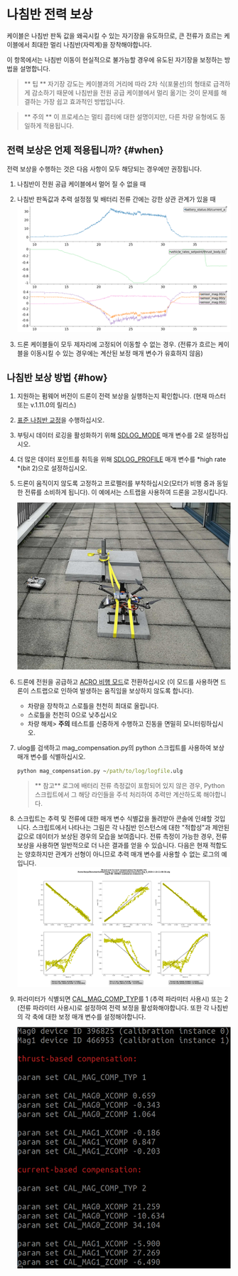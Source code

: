 # 나침반 전력 보상

케이블은 나침반 판독 값을 왜곡시킬 수 있는 자기장을 유도하므로, 큰 전류가 흐르는 케이블에서 최대한 멀리 나침반(자력계)을 장착해야합니다.

이 항목에서는 나침반 이동이 현실적으로 불가능할 경우에 유도된 자기장을 보정하는 방법을 설명합니다.

> ** 팁 ** 자기장 강도는 케이블과의 거리에 따라 2차 식(포물선)의 형태로 급격하게 감소하기 때문에 나침반을 전원 공급 케이블에서 멀리 옮기는 것이 문제를 해결하는 가장 쉽고 효과적인 방법입니다.

<span></span>
> ** 주의 ** 이 프로세스는 멀티 콥터에 대한 설명이지만, 다른 차량 유형에도 동일하게 적용됩니다.

## 전력 보상은 언제 적용됩니까? {#when}

전력 보상을 수행하는 것은 다음 사항이 모두 해당되는 경우에만 권장됩니다.
1. 나침반이 전원 공급 케이블에서 멀어 질 수 없을 때
1. 나침반 판독값과 추력 설정점 및 배터리 전류 간에는 강한 상관 관계가 있을 때![교란된 지자기](../../assets/advanced_config/corrupted_mag.png)

1. 드론 케이블들이 모두 제자리에 고정되어 이동할 수 없는 경우. (전류가 흐르는 케이블을 이동시킬 수 있는 경우에는 계산된 보정 매개 변수가 유효하지 않음)

## 나침반 보상 방법 {#how}

1. 지원하는 펌웨어 버전이 드론이 전력 보상을 실행하는지 확인합니다.  (현재 마스터 또는 v.1.11.0의 릴리스)
1. [ 표준 나침반 교정](../config/compass.md#compass-calibration)을 수행하십시오.
1. 부팅시 데이터 로깅을 활성화하기 위해 [SDLOG_MODE](../advanced_config/parameter_reference.md#SDLOG_MODE) 매개 변수를 2로 설정하십시오.
1. 더 많은 데이터 포인트를 취득을 위해 [ SDLOG_PROFILE](../advanced_config/parameter_reference.md#SDLOG_PROFILE) 매개 변수를 *high rate *(bit 2)으로 설정하십시오.
1. 드론이 움직이지 않도록 고정하고 프로펠러를 부착하십시오(모터가 비행 중과 동일한 전류를 소비하게 됩니다). 이 예에서는 스트랩을 사용하여 드론을 고정시킵니다.

   ![스트랩](../../assets/advanced_config/strap.png)
1. 드론에 전원을 공급하고 [ACRO 비행 모드](../flight_modes/acro_mc.md)로 전환하십시오 (이 모드를 사용하면 드론이 스트랩으로 인하여 발생하는 움직임을 보상하지 않도록 합니다).
   - 차량을 장착하고 스로틀을 천천히 최대로 올립니다.
   - 스로틀을 천천히 0으로 낮추십시오
   - 차량 해제> **주의** 테스트를 신중하게 수행하고 진동을 면밀히 모니터링하십시오.
1. ulog를 검색하고 mag_compensation.py의 python 스크립트를 사용하여 보상 매개 변수를 식별하십시오.
   ```cmd
   python mag_compensation.py ~/path/to/log/logfile.ulg
   ```

   > ** 참고** 로그에 배터리 전류 측정값이 포함되어 있지 않은 경우, Python 스크립트에서 그 해당 라인들을 주석 처리하여 추력만 계산하도록 해야합니다.
1. 스크립트는 추력 및 전류에 대한 매개 변수 식별값을 돌려받아 콘솔에 인쇄할 것입니다. 스크립트에서 나타나는 그림은 각 나침반 인스턴스에 대한 "적합성"과 제안된 값으로 데이터가 보상된 경우의 모습을 보여줍니다. 전류 측정이 가능한 경우, 전류 보상을 사용하면 일반적으로 더 나은 결과를 얻을 수 있습니다. 다음은 현재 적합도는 양호하지만 관계가 선형이 아니므로 추력 매개 변수를 사용할 수 없는 로그의 예입니다. ![선 적합](../../assets/advanced_config/line_fit.png)

1. 파라미터가 식별되면 [CAL_MAG_COMP_TYP](../advanced_config/parameter_reference.md#CAL_MAG_COMP_TYP)를 1 (추력 파라미터 사용시) 또는 2 (전류 파라미터 사용시)로 설정하여 전력 보정을 활성화해야합니다. 또한 각 나침반의 각 축에 대한 보정 매개 변수를 설정해야합니다.

   ![나침반 파라미터](../../assets/advanced_config/comp_params.png)

